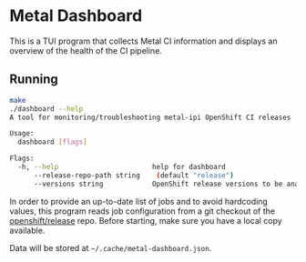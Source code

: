 # Metal Dashboard

This is a TUI program that collects Metal CI information and displays an
overview of the health of the CI pipeline.

## Running

``` sh
make
./dashboard --help
A tool for monitoring/troubleshooting metal-ipi OpenShift CI releases

Usage:
  dashboard [flags]

Flags:
  -h, --help                       help for dashboard
      --release-repo-path string    (default "release")
      --versions string            OpenShift release versions to be analyzed (comma separated) (default "4.19,4.18,4.17,4.16,4.15,4.14,4.13,4.12")
```

In order to provide an up-to-date list of jobs and to avoid hardcoding values,
this program reads job configuration from a git checkout of the
[openshift/release](https://github.com/openshift/release) repo.  Before
starting, make sure you have a local copy available.

Data will be stored at `~/.cache/metal-dashboard.json`.
